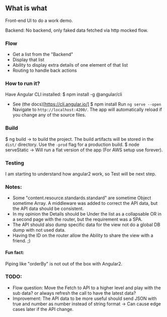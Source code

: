 ## What is what
Front-end UI to do a work demo.

Backend: No backend, only faked data fetched via http mocked flow.

### Flow
- Get a list from the "Backend"
- Display that list
- Ability to display extra details of one element of that list
- Routing to handle back actions

### How to run it?
Have Angular CLI installed: $ npm install -g @angular/cli
- See (the docs)[https://cli.angular.io/]
$ npm install
Run `ng serve --open` Navigate to `http://localhost:4200/`. The app will automatically reload if you change any of the source files.

### Build
$ ng build  -> to build the project. The build artifacts will be stored in the `dist/` directory. Use the `-prod` flag for a production build.
$ node serveStatic   -> Will run a flat version of the app (For AWS setup use forever).

### Testing
I am starting to understand how angular2 work, so Test will be next step.

### Notes:
- Some "content.resource.standards.standard" are sometime Object sometime Array. A middleware was added to correct the API data, but the API data should be consistent.
- In my opinion the Details should be Under the list as a collapsable OR in a second page with the router, but the requirement was a SPA.
- The API should also dump specific data for the view not do a global DB dump with not used data.
- Having the ID on the router allow the Ability to share the view with a friend. ;)

#### Fun fact:
Piping like "orderBy" is not out of the box with Angular2.

### TODO:
- Flow question: Move the Fetch to API to a higher level and play with the sub data? or always refresh the call to have the latest data?
- Improvement: The API data to be more useful should send JSON with true and number as number instead of string format -> Can cause edge cases later if the API change.
